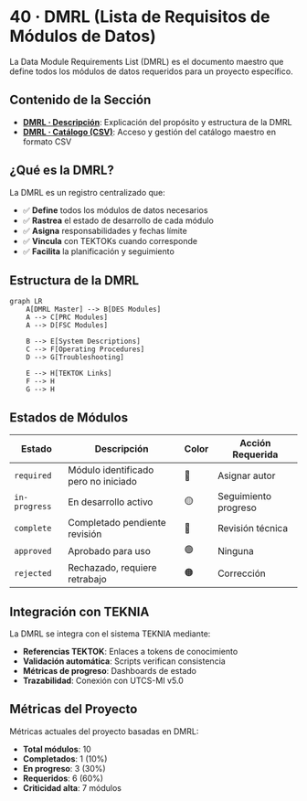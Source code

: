 # 40 · DMRL (Lista de Requisitos de Módulos de Datos)

La Data Module Requirements List (DMRL) es el documento maestro que define todos los módulos de datos requeridos para un proyecto específico.

## Contenido de la Sección

- **[DMRL · Descripción](dmrl-descripcion.md)**: Explicación del propósito y estructura de la DMRL
- **[DMRL · Catálogo (CSV)](dmrl-catalogo.md)**: Acceso y gestión del catálogo maestro en formato CSV

## ¿Qué es la DMRL?

La DMRL es un registro centralizado que:

- ✅ **Define** todos los módulos de datos necesarios
- ✅ **Rastrea** el estado de desarrollo de cada módulo  
- ✅ **Asigna** responsabilidades y fechas límite
- ✅ **Vincula** con TEKTOKs cuando corresponde
- ✅ **Facilita** la planificación y seguimiento

## Estructura de la DMRL

```mermaid
graph LR
    A[DMRL Master] --> B[DES Modules]
    A --> C[PRC Modules] 
    A --> D[FSC Modules]
    
    B --> E[System Descriptions]
    C --> F[Operating Procedures]
    D --> G[Troubleshooting]
    
    E --> H[TEKTOK Links]
    F --> H
    G --> H
```

## Estados de Módulos

| Estado | Descripción | Color | Acción Requerida |
|--------|-------------|-------|------------------|
| `required` | Módulo identificado pero no iniciado | 🔴 | Asignar autor |
| `in-progress` | En desarrollo activo | 🟡 | Seguimiento progreso |
| `complete` | Completado pendiente revisión | 🔵 | Revisión técnica |
| `approved` | Aprobado para uso | 🟢 | Ninguna |
| `rejected` | Rechazado, requiere retrabajo | 🟠 | Corrección |

## Integración con TEKNIA

La DMRL se integra con el sistema TEKNIA mediante:

- **Referencias TEKTOK**: Enlaces a tokens de conocimiento
- **Validación automática**: Scripts verifican consistencia
- **Métricas de progreso**: Dashboards de estado
- **Trazabilidad**: Conexión con UTCS-MI v5.0

## Métricas del Proyecto

Métricas actuales del proyecto basadas en DMRL:

- **Total módulos**: 10
- **Completados**: 1 (10%)
- **En progreso**: 3 (30%) 
- **Requeridos**: 6 (60%)
- **Criticidad alta**: 7 módulos